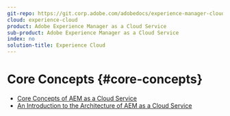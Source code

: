 ```yaml
---
git-repo: https://git.corp.adobe.com/adobedocs/experience-manager-cloud-service.en
cloud: experience-cloud
product: Adobe Experience Manager as a Cloud Service
sub-product: Adobe Experience Manager as a Cloud Service
index: no
solution-title: Experience Cloud
---
```


# Core Concepts {#core-concepts}

+ [Core Concepts of AEM as a Cloud Service](home.md)
+ [An Introduction to the Architecture of AEM as a Cloud Service](architecture.md)